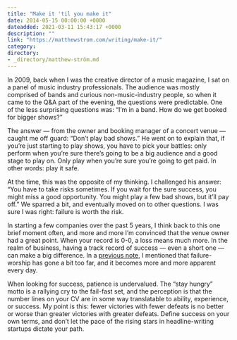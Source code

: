 ```yaml
---
title: "Make it 'til you make it"
date: 2014-05-15 00:00:00 +0000
dateadded: 2021-03-11 15:43:17 +0000
description: ""
link: "https://matthewstrom.com/writing/make-it/"
category:
directory:
- _directory/matthew-ström.md
---
```

<p>In 2009, back when I was the creative director of a music magazine, I sat on a panel of music industry professionals. The audience was mostly comprised of bands and curious non-music-industry people, so when it came to the Q&amp;A part of the evening, the questions were predictable. One of the less surprising questions was: “I’m in a band. How do we get booked for bigger shows?”</p>
<p>The answer — from the owner and booking manager of a concert venue — caught me off guard: “Don’t play bad shows.” He went on to explain that, if you’re just starting to play shows, you have to pick your battles: only perform when you’re sure there’s going to be a big audience and a good stage to play on. Only play when you’re sure you’re going to get paid. In other words: play it safe.</p>
<p>At the time, this was the opposite of my thinking. I challenged his answer: “You have to take risks sometimes. If you wait for the sure success, you might miss a good opportunity. You might play a few bad shows, but it’ll pay off.” We sparred a bit, and eventually moved on to other questions. I was sure I was right: failure is worth the risk.</p>
<p>In starting a few companies over the past 5 years, I think back to this one brief moment often, and more and more I’m convinced that the venue owner had a great point. When your record is 0-0, a loss means much more. In the realm of business, having a track record of success — even a short one — can make a big difference. In a <a href="https://matthewstrom.com/blog/what-happens-when-things-go-wrong" target="_blank" rel="noopener">previous note</a>, I mentioned that failure-worship has gone a bit too far, and it becomes more and more apparent every day.</p>
<p>When looking for success, patience is undervalued. The “stay hungry” motto is a rallying cry to the fail-fast set, and the perception is that the number lines on your CV are in some way translatable to ability, experience, or success. My point is this: fewer victories with fewer defeats is no better or worse than greater victories with greater defeats. Define success on your own terms, and don’t let the pace of the rising stars in headline-writing startups dictate your path.</p>
